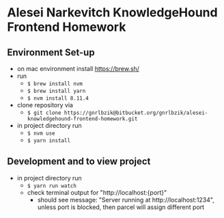 # Alesei Narkevitch KnowledgeHound Frontend Homework

## Environment Set-up

- on mac environment install https://brew.sh/
- run
    - ```$ brew install nvm```
    - ```$ brew install yarn```
    - ```$ nvm install 8.11.4```
- clone repository via
    - ```$ git clone https://gnrlbzik@bitbucket.org/gnrlbzik/alesei-knowledgehound-frontend-homework.git```
- in project directory run
    - ```$ nvm use```
    - ```$ yarn install```


## Development and to view project

- in project directory run
    - ```$ yarn run watch```
    - check terminal output for "http://localhost:{port}"
        - should see message: "Server running at http://localhost:1234", unless port is blocked, then parcel will assign different port 
